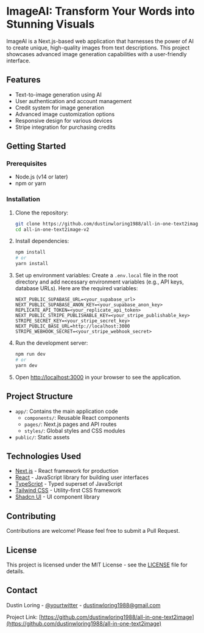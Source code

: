 # ImageAI: Transform Your Words into Stunning Visuals

ImageAI is a Next.js-based web application that harnesses the power of AI to create unique, high-quality images from text descriptions. This project showcases advanced image generation capabilities with a user-friendly interface.

## Features

- Text-to-image generation using AI
- User authentication and account management
- Credit system for image generation
- Advanced image customization options
- Responsive design for various devices
- Stripe integration for purchasing credits

## Getting Started

### Prerequisites

- Node.js (v14 or later)
- npm or yarn

### Installation

1. Clone the repository:
   ```bash
   git clone https://github.com/dustinwloring1988/all-in-one-text2image-v2.git
   cd all-in-one-text2image-v2
   ```

2. Install dependencies:
   ```bash
   npm install
   # or
   yarn install
   ```

3. Set up environment variables:
   Create a `.env.local` file in the root directory and add necessary environment variables (e.g., API keys, database URLs). Here are the required variables:
   ```
   NEXT_PUBLIC_SUPABASE_URL=<your_supabase_url>
   NEXT_PUBLIC_SUPABASE_ANON_KEY=<your_supabase_anon_key>
   REPLICATE_API_TOKEN=<your_replicate_api_token>
   NEXT_PUBLIC_STRIPE_PUBLISHABLE_KEY=<your_stripe_publishable_key>
   STRIPE_SECRET_KEY=<your_stripe_secret_key>
   NEXT_PUBLIC_BASE_URL=http://localhost:3000
   STRIPE_WEBHOOK_SECRET=<your_stripe_webhook_secret>
   ```

4. Run the development server:
   ```bash
   npm run dev
   # or
   yarn dev
   ```

5. Open [http://localhost:3000](http://localhost:3000) in your browser to see the application.

## Project Structure

- `app/`: Contains the main application code
  - `components/`: Reusable React components
  - `pages/`: Next.js pages and API routes
  - `styles/`: Global styles and CSS modules
- `public/`: Static assets

## Technologies Used

- [Next.js](https://nextjs.org/) - React framework for production
- [React](https://reactjs.org/) - JavaScript library for building user interfaces
- [TypeScript](https://www.typescriptlang.org/) - Typed superset of JavaScript
- [Tailwind CSS](https://tailwindcss.com/) - Utility-first CSS framework
- [Shadcn UI](https://ui.shadcn.com/) - UI component library

## Contributing

Contributions are welcome! Please feel free to submit a Pull Request.

## License

This project is licensed under the MIT License - see the [LICENSE](LICENSE) file for details.

## Contact

Dustin Loring - [@yourtwitter](https://twitter.com/dustinwlroing1988) - dustinwloring1988@gmail.com

Project Link: [https://github.com/dustinwloring1988/all-in-one-text2image](https://github.com/dustinwloring1988/all-in-one-text2image)
